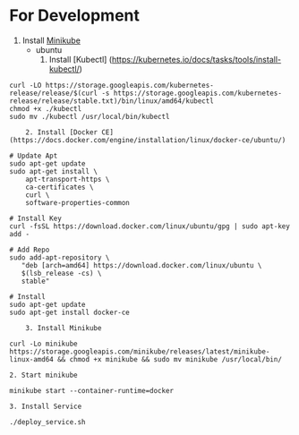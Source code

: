 For Development
===============
1. Install [Minikube](https://github.com/kubernetes/minikube)
    * ubuntu
        1. Install [Kubectl] (https://kubernetes.io/docs/tasks/tools/install-kubectl/)
```
curl -LO https://storage.googleapis.com/kubernetes-release/release/$(curl -s https://storage.googleapis.com/kubernetes-release/release/stable.txt)/bin/linux/amd64/kubectl
chmod +x ./kubectl
sudo mv ./kubectl /usr/local/bin/kubectl
```

        2. Install [Docker CE](https://docs.docker.com/engine/installation/linux/docker-ce/ubuntu/)
```
# Update Apt
sudo apt-get update
sudo apt-get install \
    apt-transport-https \
    ca-certificates \
    curl \
    software-properties-common

# Install Key
curl -fsSL https://download.docker.com/linux/ubuntu/gpg | sudo apt-key add -

# Add Repo
sudo add-apt-repository \
   "deb [arch=amd64] https://download.docker.com/linux/ubuntu \
   $(lsb_release -cs) \
   stable"

# Install
sudo apt-get update
sudo apt-get install docker-ce
```

        3. Install Minikube
```
curl -Lo minikube https://storage.googleapis.com/minikube/releases/latest/minikube-linux-amd64 && chmod +x minikube && sudo mv minikube /usr/local/bin/
```

    2. Start minikube
```
minikube start --container-runtime=docker
```

    3. Install Service
```
./deploy_service.sh
```

